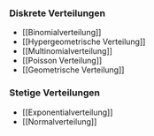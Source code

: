 ### Diskrete Verteilungen
+ [[Binomialverteilung]]
+ [[Hypergeometrische Verteilung]]
+ [[Multinomialverteilung]]
+ [[Poisson Verteilung]]
+ [[Geometrische Verteilung]]

### Stetige Verteilungen
+ [[Exponentialverteilung]]
+ [[Normalverteilung]]
